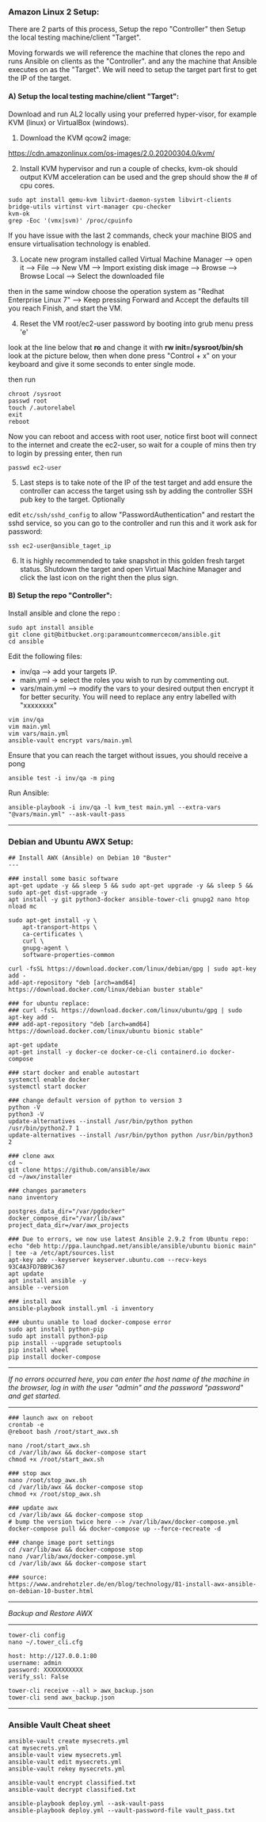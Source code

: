### Amazon Linux 2 Setup:



There are 2 parts of this process, Setup the repo "Controller" then Setup the local testing machine/client "Target".

Moving forwards we will reference  the machine that clones the repo and runs Ansible on clients as the "Controller".
and any the machine that Ansible executes on as the "Target". We will need to setup the target part first to get the IP of the target.



#### A) Setup the local testing machine/client "Target":

Download and run AL2 locally using your preferred hyper-visor, for example KVM (linux) or VirtualBox (windows).



1) Download the KVM qcow2 image:

https://cdn.amazonlinux.com/os-images/2.0.20200304.0/kvm/



2) Install KVM hypervisor and run a couple of checks, kvm-ok should output KVM acceleration can be used and the grep should show the # of cpu cores. 

````
sudo apt install qemu-kvm libvirt-daemon-system libvirt-clients bridge-utils virtinst virt-manager cpu-checker
kvm-ok
grep -Eoc '(vmx|svm)' /proc/cpuinfo
````

If you have issue with the last 2 commands, check your machine BIOS and ensure virtualisation technology is enabled.



3)  Locate new program installed called Virtual Machine Manager --> open it --> File --> New VM --> Import existing disk image --> Browse --> Browse Local --> Select the downloaded file

then in the same window choose the operation system as "Redhat Enterprise Linux 7" --> Keep pressing Forward and Accept the defaults till you reach Finish, and start the VM.



4) Reset the VM root/ec2-user password by booting into grub menu press 'e' 

look at the line below that **ro** and change it with 
**rw init=/sysroot/bin/sh** look at the picture below, then when done press "Control + x" on your keyboard and give it some seconds to enter single mode.

 





then run

```
chroot /sysroot
passwd root
touch /.autorelabel
exit
reboot 
```

Now you can reboot and access with root user, notice first boot will connect to the internet and create the ec2-user, so wait for a couple of mins then try to login by pressing enter, then run

```
passwd ec2-user
```



5) Last steps is to take note of the IP of the test target and add ensure the controller can access the  target using ssh by adding the controller SSH pub key to the target. Optionally

edit `etc/ssh/sshd_config` to allow "PasswordAuthentication"  and restart the sshd service, so you can go to the controller and run this and it work ask for password:

`ssh ec2-user@ansible_taget_ip`



6) It is highly recommended to take snapshot in this golden fresh target status. Shutdown the target and open Virtual Machine Manager and click the last icon on the right then the plus sign.



#### B) Setup the repo "Controller":



 Install ansible and clone the repo :

```
sudo apt install ansible
git clone git@bitbucket.org:paramountcommercecom/ansible.git
cd ansible
```



Edit the following files:

- inv/qa -->  add your targets IP.
- main.yml -> select the roles you wish to run by commenting out.
- vars/main.yml --> modify the vars to your desired output then encrypt it for better security. You will need to replace any entry labelled with "xxxxxxxx"

```
vim inv/qa 
vim main.yml
vim vars/main.yml
ansible-vault encrypt vars/main.yml
```



Ensure that you can reach the target without issues, you should receive a pong 

```
ansible test -i inv/qa -m ping
```



Run Ansible:

```
ansible-playbook -i inv/qa -l kvm_test main.yml --extra-vars "@vars/main.yml" --ask-vault-pass
```



---



### Debian and Ubuntu AWX Setup:



```
## Install AWX (Ansible) on Debian 10 "Buster"
---

### install some basic software
apt-get update -y && sleep 5 && sudo apt-get upgrade -y && sleep 5 && sudo apt-get dist-upgrade -y
apt install -y git python3-docker ansible-tower-cli gnupg2 nano htop nload mc

sudo apt-get install -y \
    apt-transport-https \
    ca-certificates \
    curl \
    gnupg-agent \
    software-properties-common
    
curl -fsSL https://download.docker.com/linux/debian/gpg | sudo apt-key add -
add-apt-repository "deb [arch=amd64] https://download.docker.com/linux/debian buster stable"

### for ubuntu replace:
### curl -fsSL https://download.docker.com/linux/ubuntu/gpg | sudo apt-key add -
### add-apt-repository "deb [arch=amd64] https://download.docker.com/linux/ubuntu bionic stable"

apt-get update
apt-get install -y docker-ce docker-ce-cli containerd.io docker-compose

### start docker and enable autostart
systemctl enable docker
systemctl start docker

### change default version of python to version 3
python -V
python3 -V
update-alternatives --install /usr/bin/python python /usr/bin/python2.7 1
update-alternatives --install /usr/bin/python python /usr/bin/python3 2

### clone awx
cd ~
git clone https://github.com/ansible/awx
cd ~/awx/installer

### changes parameters
nano inventory

postgres_data_dir="/var/pgdocker"
docker_compose_dir="/var/lib/awx"
project_data_dir=/var/awx_projects

### Due to errors, we now use latest Ansible 2.9.2 from Ubuntu repo:
echo "deb http://ppa.launchpad.net/ansible/ansible/ubuntu bionic main" | tee -a /etc/apt/sources.list
apt-key adv --keyserver keyserver.ubuntu.com --recv-keys 93C4A3FD7BB9C367
apt update
apt install ansible -y
ansible --version

### install awx
ansible-playbook install.yml -i inventory

### ubuntu unable to load docker-compose error
sudo apt install python-pip
sudo apt install python3-pip
pip install --upgrade setuptools
pip install wheel
pip install docker-compose
```
---

*If no errors occurred here, you can enter the host name of the machine in the browser, log in with the user 
"admin" and the password "password" and get started.*

---
```
### launch awx on reboot
crontab -e
@reboot bash /root/start_awx.sh

nano /root/start_awx.sh
cd /var/lib/awx && docker-compose start
chmod +x /root/start_awx.sh

### stop awx 
nano /root/stop_awx.sh
cd /var/lib/awx && docker-compose stop
chmod +x /root/stop_awx.sh

### update awx
cd /var/lib/awx && docker-compose stop
# bump the version twice here --> /var/lib/awx/docker-compose.yml
docker-compose pull && docker-compose up --force-recreate -d

### change image port settings
cd /var/lib/awx && docker-compose stop
nano /var/lib/awx/docker-compose.yml
cd /var/lib/awx && docker-compose start

### source:
https://www.andrehotzler.de/en/blog/technology/81-install-awx-ansible-on-debian-10-buster.html
```

---

*Backup and Restore AWX*

---

```
tower-cli config
nano ~/.tower_cli.cfg

host: http://127.0.0.1:80
username: admin
password: XXXXXXXXXXX
verify_ssl: False

tower-cli receive --all > awx_backup.json
tower-cli send awx_backup.json

```



----



### Ansible Vault Cheat sheet

```
ansible-vault create mysecrets.yml
cat mysecrets.yml
ansible-vault view mysecrets.yml
ansible-vault edit mysecrets.yml
ansible-vault rekey mysecrets.yml

ansible-vault encrypt classified.txt
ansible-vault decrypt classified.txt

ansible-playbook deploy.yml --ask-vault-pass
ansible-playbook deploy.yml --vault-password-file vault_pass.txt
```

